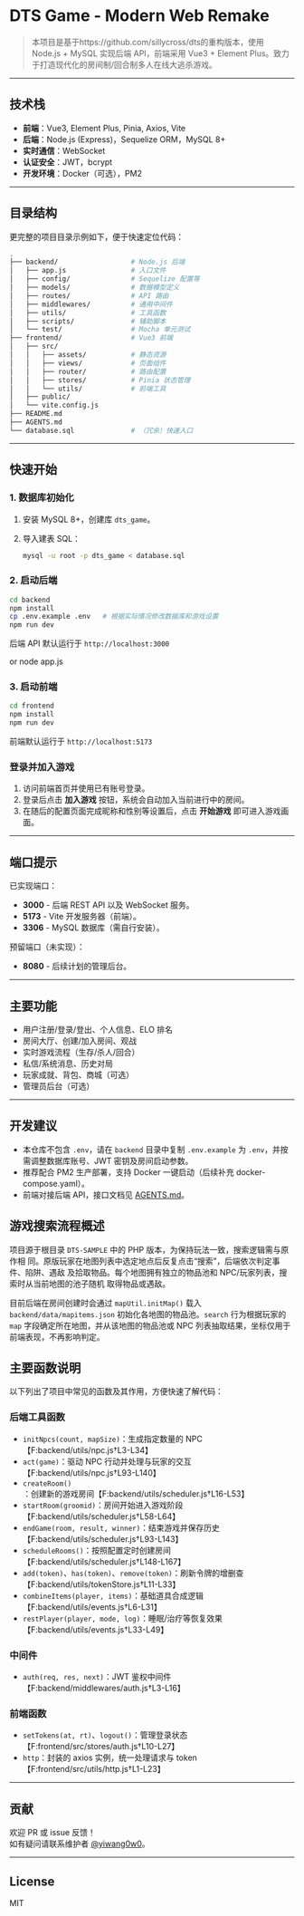 # DTS Game - Modern Web Remake

> 本项目是基于https://github.com/sillycross/dts的重构版本，使用 Node.js + MySQL 实现后端 API，前端采用 Vue3 + Element Plus。致力于打造现代化的房间制/回合制多人在线大逃杀游戏。

---

## 技术栈

- **前端**：Vue3, Element Plus, Pinia, Axios, Vite
- **后端**：Node.js (Express)，Sequelize ORM，MySQL 8+
- **实时通信**：WebSocket
- **认证安全**：JWT，bcrypt
- **开发环境**：Docker（可选），PM2

---

## 目录结构

更完整的项目目录示例如下，便于快速定位代码：

```bash
.
├── backend/                  # Node.js 后端
│   ├── app.js                # 入口文件
│   ├── config/               # Sequelize 配置等
│   ├── models/               # 数据模型定义
│   ├── routes/               # API 路由
│   ├── middlewares/          # 通用中间件
│   ├── utils/                # 工具函数
│   ├── scripts/              # 辅助脚本
│   └── test/                 # Mocha 单元测试
├── frontend/                 # Vue3 前端
│   ├── src/
│   │   ├── assets/           # 静态资源
│   │   ├── views/            # 页面组件
│   │   ├── router/           # 路由配置
│   │   ├── stores/           # Pinia 状态管理
│   │   └── utils/            # 前端工具
│   ├── public/
│   └── vite.config.js
├── README.md
├── AGENTS.md
└── database.sql              # （冗余）快速入口
```

---

## 快速开始

### 1. 数据库初始化

1. 安装 MySQL 8+，创建库 `dts_game`。
2. 导入建表 SQL：

   ```bash
   mysql -u root -p dts_game < database.sql
   ```

### 2. 启动后端

```bash
cd backend
npm install
cp .env.example .env   # 根据实际情况修改数据库和游戏设置
npm run dev
```

后端 API 默认运行于 `http://localhost:3000`

or node app.js
### 3. 启动前端

```bash
cd frontend
npm install
npm run dev
```

前端默认运行于 `http://localhost:5173`

### 登录并加入游戏

1. 访问前端首页并使用已有账号登录。
2. 登录后点击 **加入游戏** 按钮，系统会自动加入当前进行中的房间。
3. 在随后的配置页面完成昵称和性别等设置后，点击 **开始游戏** 即可进入游戏画面。

---

## 端口提示

已实现端口：

- **3000** - 后端 REST API 以及 WebSocket 服务。
- **5173** - Vite 开发服务器（前端）。
- **3306** - MySQL 数据库（需自行安装）。

预留端口（未实现）：

- **8080** - 后续计划的管理后台。

---

## 主要功能

- 用户注册/登录/登出、个人信息、ELO 排名
- 房间大厅、创建/加入房间、观战
- 实时游戏流程（生存/杀人/回合）
- 私信/系统消息、历史对局
- 玩家成就、背包、商城（可选）
- 管理员后台（可选）

---

## 开发建议

- 本仓库不包含 `.env`，请在 `backend` 目录中复制 `.env.example` 为 `.env`，并按需调整数据库账号、JWT 密钥及房间启动参数。
- 推荐配合 PM2 生产部署，支持 Docker 一键启动（后续补充 docker-compose.yaml）。
- 前端对接后端 API，接口文档见 [AGENTS.md](AGENTS.md)。

## 游戏搜索流程概述

项目源于根目录 `DTS-SAMPLE` 中的 PHP 版本，为保持玩法一致，搜索逻辑需与原作相
同。原版玩家在地图列表中选定地点后反复点击“搜索”，后端依次判定事件、陷阱、遇敌
及拾取物品。每个地图拥有独立的物品池和 NPC/玩家列表，搜索时从当前地图的池子随机
取得物品或遇敌。

目前后端在房间创建时会通过 `mapUtil.initMap()` 载入 `backend/data/mapitems.json` 初始化各地图的物品池。`search` 行为根据玩家的 `map` 字段确定所在地图，并从该地图的物品池或 NPC 列表抽取结果，坐标仅用于前端表现，不再影响判定。

## 主要函数说明

以下列出了项目中常见的函数及其作用，方便快速了解代码：

### 后端工具函数
- `initNpcs(count, mapSize)`：生成指定数量的 NPC【F:backend/utils/npc.js†L3-L34】
- `act(game)`：驱动 NPC 行动并处理与玩家的交互【F:backend/utils/npc.js†L93-L140】
- `createRoom()`：创建新的游戏房间【F:backend/utils/scheduler.js†L16-L53】
- `startRoom(groomid)`：房间开始进入游戏阶段【F:backend/utils/scheduler.js†L58-L64】
- `endGame(room, result, winner)`：结束游戏并保存历史【F:backend/utils/scheduler.js†L93-L143】
- `scheduleRooms()`：按照配置定时创建房间【F:backend/utils/scheduler.js†L148-L167】
- `add(token)`、`has(token)`、`remove(token)`：刷新令牌的增删查【F:backend/utils/tokenStore.js†L11-L33】
- `combineItems(player, items)`：基础道具合成逻辑【F:backend/utils/events.js†L6-L31】
- `restPlayer(player, mode, log)`：睡眠/治疗等恢复效果【F:backend/utils/events.js†L33-L49】

### 中间件
- `auth(req, res, next)`：JWT 鉴权中间件【F:backend/middlewares/auth.js†L3-L16】

### 前端函数
- `setTokens(at, rt)`、`logout()`：管理登录状态【F:frontend/src/stores/auth.js†L10-L27】
- `http`：封装的 axios 实例，统一处理请求与 token【F:frontend/src/utils/http.js†L1-L23】

---

## 贡献

欢迎 PR 或 issue 反馈！  
如有疑问请联系维护者 [@yiwang0w0](https://github.com/yiwang0w0)。

---

## License

MIT

